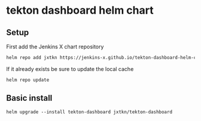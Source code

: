 # tekton dashboard helm chart

## Setup
First add the Jenkins X chart repository

```sh
helm repo add jxtkn https://jenkins-x.github.io/tekton-dashboard-helm-chart/
```
If it already exists be sure to update the local cache
```
helm repo update
```

## Basic install
```
helm upgrade --install tekton-dashboard jxtkn/tekton-dashboard
```